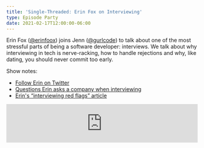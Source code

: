 ```yaml
---
title: 'Single-Threaded: Erin Fox on Interviewing'
type: Episode Party
date: 2021-02-17T12:00:00-06:00
---
```


Erin Fox ([@erinfoox](https://twitter.com/erinfoox)) joins Jenn ([@gurlcode](https://twitter.com/gurlcode)) to talk about one of the most stressful parts of being a software developer: interviews. We talk about why interviewing in tech is nerve-racking, how to handle rejections and why, like dating, you should never commit too early.

Show notes:

- [Follow Erin on Twitter](https://twitter.com/erinfoox)
- [Questions Erin asks a company when interviewing](https://twitter.com/erinfoox/status/1276647114009763840)
- [Erin's “interviewing red flags” article](https://medium.com/@erinfoox/you-have-a-typo-in-one-of-your-github-repos-interview-red-flags-b4853671b156)

<iframe src="https://anchor.fm/single-threaded/embed/episodes/Erin-Fox-on-Interviewing-eqg5nn/a-a4li0e0" height="102px" width="100%" frameborder="0" scrolling="no"></iframe>
